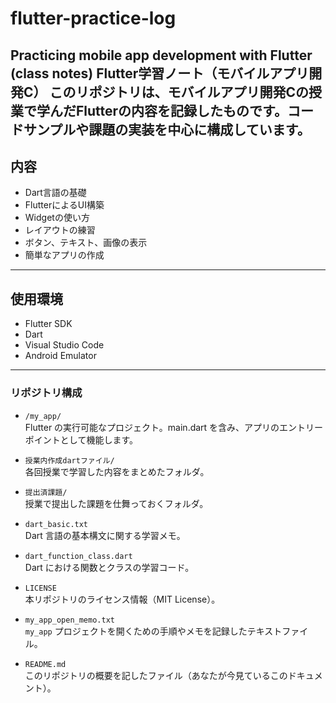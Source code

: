 # flutter-practice-log
Practicing mobile app development with Flutter (class notes)
Flutter学習ノート（モバイルアプリ開発C）
このリポジトリは、モバイルアプリ開発Cの授業で学んだFlutterの内容を記録したものです。コードサンプルや課題の実装を中心に構成しています。
---
## 内容
- Dart言語の基礎
- FlutterによるUI構築
- Widgetの使い方
- レイアウトの練習
- ボタン、テキスト、画像の表示
- 簡単なアプリの作成
---
## 使用環境
- Flutter SDK
- Dart
- Visual Studio Code
- Android Emulator
---
### リポジトリ構成
- `/my_app/`  
  Flutter の実行可能なプロジェクト。main.dart を含み、アプリのエントリーポイントとして機能します。

- `授業内作成dartファイル/`  
  各回授業で学習した内容をまとめたフォルダ。

- `提出済課題/`  
  授業で提出した課題を仕舞っておくフォルダ。

- `dart_basic.txt`  
  Dart 言語の基本構文に関する学習メモ。

- `dart_function_class.dart`  
  Dart における関数とクラスの学習コード。

- `LICENSE`  
  本リポジトリのライセンス情報（MIT License）。

- `my_app_open_memo.txt`  
  `my_app` プロジェクトを開くための手順やメモを記録したテキストファイル。

- `README.md`  
  このリポジトリの概要を記したファイル（あなたが今見ているこのドキュメント）。

